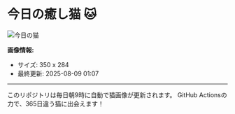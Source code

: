 # 今日の癒し猫 🐱

![今日の猫](https://cdn2.thecatapi.com/images/afd.gif)

**画像情報:**
- サイズ: 350 x 284
- 最終更新: 2025-08-09 01:07

---

このリポジトリは毎日朝9時に自動で猫画像が更新されます。
GitHub Actionsの力で、365日違う猫に出会えます！
